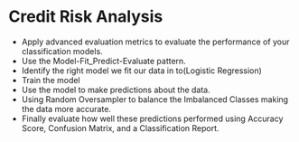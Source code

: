 # Credit Risk Analysis 
- Apply advanced evaluation metrics to evaluate the performance of your classification models.
- Use the Model-Fit_Predict-Evaluate pattern.
- Identify the right model we fit our data in to(Logistic Regression)
- Train the model
- Use the model to make predictions about the data.
- Using Random Oversampler to balance the Imbalanced Classes making the data more accurate. 
- Finally evaluate how well these predictions performed using Accuracy Score, Confusion Matrix, and a Classification Report. 

